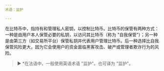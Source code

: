 ```yaml
---
术语：监护

---
```

在比特币中，指持有和管理私人密钥，以控制比特币。比特币的保管有两种方式：一种是由用户本人保管必要的私钥，以访问其比特币（称为 "自我保管"）；另一种是由第三方（如交易所平台）保管私钥并代表用户管理比特币。后一种选择比自我保管风险更大，因为它会使用户的资金面临黑客攻击、破产或管理者欺诈行为的风险。

> ► *在法语中，一般使用英语术语 "监护"。也可译为 "监护"。